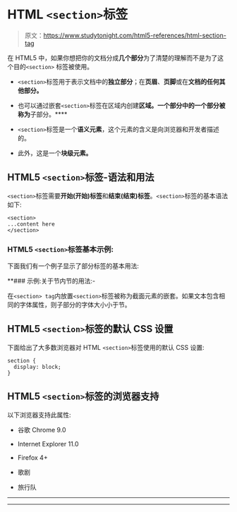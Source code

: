 # HTML `<section>`标签

> 原文：<https://www.studytonight.com/html5-references/html-section-tag>

在 HTML5 中，如果你想把你的文档分成**几个部分**为了清楚的理解而不是为了这个目的`<section>` 标签被使用。

*   `<section>`标签用于表示文档中的**独立部分**；在**页眉**、**页脚**或在**文档的任何其他部分。**

*   也可以通过嵌套`<section>`标签在区域内创建**区域。一个部分中的一个部分被称为**子部分。****

*   `<section>`标签是一个**语义元素**，这个元素的含义是向浏览器和开发者描述的。

*   此外，这是一个**块级元素。**

## HTML5 `<section>`标签-语法和用法

`<section>`标签需要**开始(开始)标签**和**结束(结束)标签**。`<section>`标签的基本语法如下:

```
<section>
...content here
</section>
```

### HTML5 `<section>`标签基本示例:

下面我们有一个例子显示了部分标签的基本用法:

 **### 示例:关于节内节的用法:-

在`<section> tag`内放置`<section>`标签被称为截面元素的嵌套。如果文本包含相同的字体属性，则子部分的字体大小小于节。

## HTML5 `<section>`标签的默认 CSS 设置

下面给出了大多数浏览器对 HTML `<section>`标签使用的默认 CSS 设置:

```
section {
  display: block;
}
```

## HTML5 `<section>`标签的浏览器支持

以下浏览器支持此属性:

*   谷歌 Chrome 9.0

*   Internet Explorer 11.0

*   Firefox 4+

*   歌剧

*   旅行队

* * *

* * ***